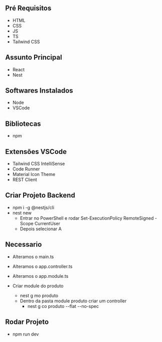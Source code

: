 ## Pré Requisitos

- HTML
- CSS
- JS
- TS
- Tailwind CSS

## Assunto Principal

- React
- Nest

## Softwares Instalados

- Node
- VSCode

## Bibliotecas

- npm

## Extensões VSCode

- Tailwind CSS IntelliSense
- Code Runner
- Material Icon Theme
- REST Client

## Criar Projeto Backend

- npm i -g @nestjs/cli
- nest new
  - Entrar no PowerShell e rodar
    Set-ExecutionPolicy RemoteSigned -Scope CurrentUser
  - Depois selecionar A

## Necessario

- Alteramos o main.ts

- Alteramos o app.controller.ts

- Alteramos o app.module.ts

- Criar module do produto
  - nest g mo produto
  - Dentro da pasta module produto criar um controller
    - nest g co produto --flat --no-spec

## Rodar Projeto

- npm run dev

